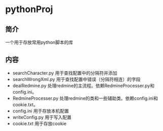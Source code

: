 # pythonProj

## 简介

一个用于存放常用python脚本的库

## 内容

- searchCharacter.py 用于查找配置中的分隔符并添加
- searchWrongXml.py 用于查找配置中错误（分隔符相连）的字段
- dealRedmine.py      处理redmine的主流程。依赖RedmineProcesser.py和config.ini。
- RedmineProcesser.py 处理redmine的类和一些辅助类。依赖config.ini和cookie.txt。
- config.ini          用于存放本机配置
- writeConfig.py      用于写入配置
- cookie.txt          用于存放cookie
